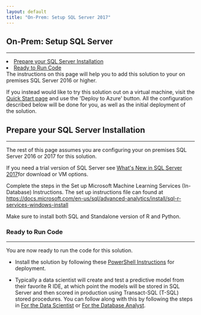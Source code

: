 ```yaml
---
layout: default
title: "On-Prem: Setup SQL Server 2017"
---
```


## On-Prem: Setup SQL Server
--------------------------

<div class="row">
    <div class="col-md-6">
        <div class="toc">
            <li><a href="#prepare-your-sql-server-installation">Prepare your SQL Server  Installation</a></li>
            <li><a href="#ready-to-run-code">Ready to Run Code</a></li>
        </div>
    </div>
    <div class="col-md-6">
        The instructions on this page will help you to add this solution to your on premises SQL Server 2016 or higher.  
        <p>
        If you instead would like to try this solution out on a virtual machine, visit the <a href="quick.html">Quick Start page</a> and use the 'Deploy to Azure' button. All the configuration described below will be done for you, as well as the initial deployment of the solution. </p>
    </div>
</div>

## Prepare your SQL Server Installation
-------------------------------------------

The rest of this page assumes you are configuring your on premises SQL Server 2016 or 2017 for this solution.

If you need a trial version of SQL Server see [What's New in SQL Server 2017](https://docs.microsoft.com/en-us/sql/sql-server/what-s-new-in-sql-server-2017)for download or VM options. 

Complete the steps in the Set up Microsoft Machine Learning Services (In-Database) Instructions. The set up instructions file can found at  <a href="https://docs.microsoft.com/en-us/sql/advanced-analytics/install/sql-r-services-windows-install" target="_blank">https://docs.microsoft.com/en-us/sql/advanced-analytics/install/sql-r-services-windows-install</a>

Make sure to install both SQL and Standalone version of R and Python.


### Ready to Run Code 
---------------------

You are now ready to run the code for this solution.  

* Install the solution by following these <a href="Powershell_Instructions.html">PowerShell Instructions</a> for deployment.

* Typically a data scientist will create and test a predictive model from their favorite R IDE, at which point the models will be stored in SQL Server and then scored in production using Transact-SQL (T-SQL) stored procedures. 
You can follow along with this by following the steps in [For the Data Scientist](data-scientist.html) or [For the Database Analyst](dba.html).


	